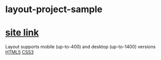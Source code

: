# layout-project-sample

# [site link](https://hogg21.github.io/layout1/)
Layout supports mobile (up-to-400) and desktop (up-to-1400) versions
[HTML5](https://ru.wikipedia.org/wiki/HTML5)
[CSS3](https://ru.wikipedia.org/wiki/CSS)
